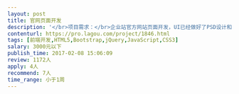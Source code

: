 ```yaml
---                
layout: post       
title: 官网页面开发           
description: '</br>项目需求：</br>企业站官方网站页面开发，UI已经做好了PSD设计和效果图，只有7个静态页面</br>要求兼容PC端的主流浏览器，移动端的主流浏览器，还有微信公众号的浏览器</br>'     
contenturl: https://pro.lagou.com/project/1846.html      
tags: [前端开发,HTML5,Bootstrap,jQuery,JavaScript,CSS3]            
salary: 3000元以下          
publish_time: 2017-02-08 15:06:09         
review: 1172人                   
apply: 4人                   
recommend: 7人                   
time_range: 小于1周              
---                 
```

